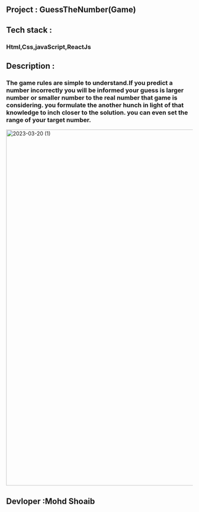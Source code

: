 <h2>Project : GuessTheNumber(Game)</h2>
<h2>Tech stack :</h2> 
<h3>  Html,Css,javaScript,ReactJs</h3>
<h2>Description :</h2>
<h3>The game rules are simple to understand.If you predict a number incorrectly you will be informed your guess is larger number or smaller number to the real number that game is considering. you formulate the another hunch in light of that knowledge to inch closer to the solution. you can even set the range of your target number. </h3>
<img width="960" alt="2023-03-20 (1)" src="https://user-images.githubusercontent.com/93069814/226209364-dc363340-e182-4e25-b20f-4f4fac638b93.png">
<h2> Devloper :Mohd Shoaib </h2>
